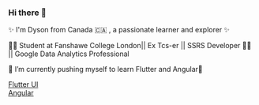 ### Hi there 👋

✨ I'm Dyson from Canada 🇨🇦 , a passionate learner and explorer ✨

🧑‍💻 Student at Fanshawe College London|| Ex Tcs-er  || SSRS Developer 🧑‍💻 || Google Data Analytics Professional

🌱 I’m currently pushing myself to learn Flutter and Angular🌱

[Flutter UI](https://github.com/DysonThomas/30-Days-Challange/tree/main)   
[Angular](https://github.com/DysonThomas/30-Days-Challenge?tab=readme-ov-file)







